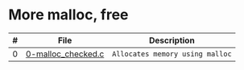 # More malloc, free
|# |File                                      |Description                    |
|--|------------------------------------------|-------------------------------|
|0 |[0-malloc_checked.c](./0-malloc_checked.c)|`Allocates memory using malloc`|
